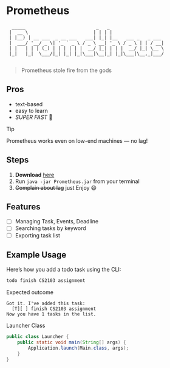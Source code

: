 # Prometheus 

```
  _____                          _   _                    
 |  __ \                        | | | |                   
 | |__) | __ ___  _ __ ___   ___| |_| |__   ___ _   _ ___ 
 |  ___/ '__/ _ \| '_ ` _ \ / _ \ __| '_ \ / _ \ | | / __|
 | |   | | | (_) | | | | | |  __/ |_| | | |  __/ |_| \__ \
 |_|   |_|  \___/|_| |_| |_|\___|\__|_| |_|\___|\__,_|___/
                                                                                                       
```
> Prometheus stole fire from the gods

## Pros
- text-based
- easy to learn
- _SUPER FAST_ 🚀

> [!TIP]
> Prometheus works even on low-end machines — no lag!

## Steps
1. **Download** [here](https://github.com/Rihiz/ip)
2. Run `java -jar Prometheus.jar` from your terminal
3. ~~Complain about lag~~ just Enjoy 😄

## Features
- [ ] Managing Task, Events, Deadline
- [ ] Searching tasks by keyword
- [ ] Exporting task list

## Example Usage
Here’s how you add a todo task using the CLI:

```bash
todo finish CS2103 assignment

```
Expected outcome
```
Got it. I've added this task:
  [T][ ] finish CS2103 assignment
Now you have 1 tasks in the list.
```

Launcher Class
```Java
public class Launcher {
    public static void main(String[] args) {
        Application.launch(Main.class, args);
    }
}
```
